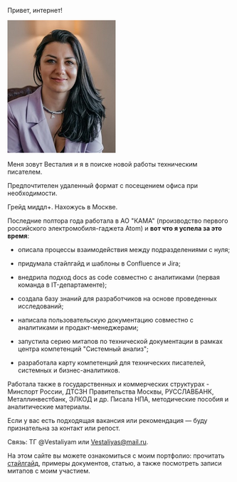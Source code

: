 Привет, интернет! 

![alt text](Весталия-2.jpg)

Меня зовут Весталия и я в поиске новой работы техническим писателем.

Предпочтителен удаленный формат с посещением офиса при необходимости. 

Грейд миддл+.
Нахожусь в Москве.

Последние полтора года работала в АО "КАМА" (производство первого российского электромобиля-гаджета Atom) 
и **вот что я успела за это время**: 

* описала процессы взаимодействия между подразделениями с нуля;

* придумала стайлгайд и шаблоны в Confluence и Jira;

* внедрила подход docs as code совместно с аналитиками (первая команда в IT-департаменте);

* создала базу знаний для разработчиков на основе проведенных исследований;

* написала пользовательскую документацию совместно с аналитиками и продакт-менеджерами; 

* запустила серию митапов по технической документации в рамках центра компетенций "Системный анализ";

* разработала карту компетенций для технических писателей, системных и бизнес-аналитиков.

Работала также в государственных и коммерческих структурах - Минспорт России, ДТСЗН Правительства Москвы, РУССЛАВБАНК, Металлинвестбанк, ЭЛКОД и др. Писала НПА, методические пособия и аналитические материалы.

Если у вас есть подходящая вакансия или рекомендация — буду признательна за контакт или репост.

Связь: ТГ @Vestaliyam или Vestaliyas@mail.ru.

На этом сайте вы можете ознакомиться с моим портфолио: прочитать <a href="http://127.0.0.1:8000/styleguide/rules-for-docs/">стайлгайд</a>, примеры документов, статью, а также посмотреть записи митапов с моим участием.


